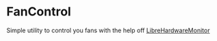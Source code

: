 # FanControl

Simple utility to control you fans with the help off [LibreHardwareMonitor](https://github.com/LibreHardwareMonitor/LibreHardwareMonitor)
